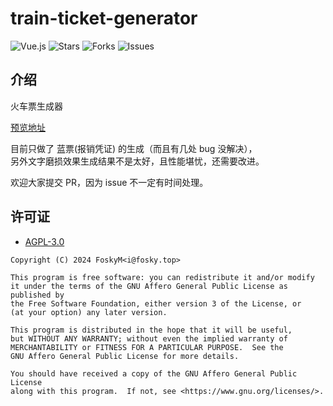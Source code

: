 # train-ticket-generator

![Vue.js](https://img.shields.io/badge/Vue.js-35495E?style=flat-square&logo=vuedotjs&logoColor=4FC08D)
![Stars](https://img.shields.io/github/stars/FoskyM/train-ticket-generator.svg)
![Forks](https://img.shields.io/github/forks/FoskyM/train-ticket-generator.svg)
![Issues](https://img.shields.io/github/issues/FoskyM/train-ticket-generator.svg)

## 介绍
火车票生成器

[预览地址](https://image.fosky.top/projects/ticket/)

目前只做了 蓝票(报销凭证) 的生成（而且有几处 bug 没解决），\
另外文字磨损效果生成结果不是太好，且性能堪忧，还需要改进。

欢迎大家提交 PR，因为 issue 不一定有时间处理。

## 许可证

- [AGPL-3.0](https://www.gnu.org/licenses/agpl-3.0.html)

```
Copyright (C) 2024 FoskyM<i@fosky.top>

This program is free software: you can redistribute it and/or modify
it under the terms of the GNU Affero General Public License as published by
the Free Software Foundation, either version 3 of the License, or
(at your option) any later version.

This program is distributed in the hope that it will be useful,
but WITHOUT ANY WARRANTY; without even the implied warranty of
MERCHANTABILITY or FITNESS FOR A PARTICULAR PURPOSE.  See the
GNU Affero General Public License for more details.

You should have received a copy of the GNU Affero General Public License
along with this program.  If not, see <https://www.gnu.org/licenses/>.
```